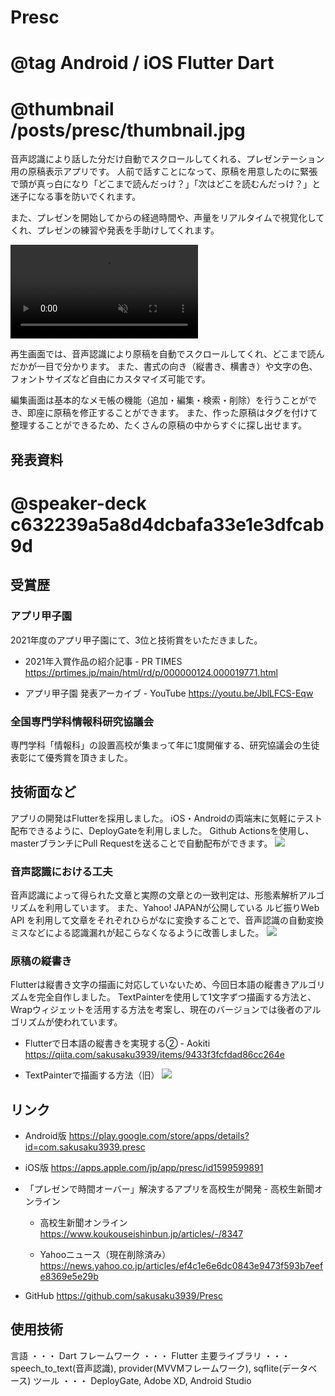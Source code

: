 # Presc
# @tag Android&nbsp;/&nbsp;iOS Flutter Dart
# @thumbnail /posts/presc/thumbnail.jpg

音声認識により話した分だけ自動でスクロールしてくれる、プレゼンテーション用の原稿表示アプリです。
人前で話すことになって、原稿を用意したのに緊張で頭が真っ白になり「どこまで読んだっけ？」「次はどこを読むんだっけ？」と迷子になる事を防いでくれます。

また、プレゼンを開始してからの経過時間や、声量をリアルタイムで視覚化してくれ、プレゼンの練習や発表を手助けしてくれます。

<video src="/posts/presc/app-video.mp4" controls autoplay muted></video>

再生画面では、音声認識により原稿を自動でスクロールしてくれ、どこまで読んだかが一目で分かります。 また、書式の向き（縦書き、横書き）や文字の色、フォントサイズなど自由にカスタマイズ可能です。

編集画面は基本的なメモ帳の機能（追加・編集・検索・削除）を行うことができ、即座に原稿を修正することができます。
また、作った原稿はタグを付けて整理することができるため、たくさんの原稿の中からすぐに探し出せます。

## 発表資料
# @speaker-deck c632239a5a8d4dcbafa33e1e3dfcab9d

## 受賞歴
### アプリ甲子園
2021年度のアプリ甲子園にて、3位と技術賞をいただきました。

- 2021年入賞作品の紹介記事 - PR TIMES
  https://prtimes.jp/main/html/rd/p/000000124.000019771.html

- アプリ甲子園 発表アーカイブ - YouTube
  https://youtu.be/JblLFCS-Eqw

### 全国専門学科情報科研究協議会
専門学科「情報科」の設置高校が集まって年に1度開催する、研究協議会の生徒表彰にて優秀賞を頂きました。

## 技術面など
アプリの開発はFlutterを採用しました。
iOS・Androidの両端末に気軽にテスト配布できるように、DeployGateを利用しました。 Github Actionsを使用し、masterブランチにPull Requestを送ることで自動配布ができます。
![](/posts/presc/architecture-slide.png)

### 音声認識における工夫
音声認識によって得られた文章と実際の文章との一致判定は、形態素解析アルゴリズムを利用しています。
また、Yahoo! JAPANが公開している ルビ振りWeb API を利用して文章をそれぞれひらがなに変換することで、音声認識の自動変換ミスなどによる認識漏れが起こらなくなるように改善しました。
![](/posts/presc/separate-slide.png)

### 原稿の縦書き
Flutterは縦書き文字の描画に対応していないため、今回日本語の縦書きアルゴリズムを完全自作しました。
TextPainterを使用して1文字ずつ描画する方法と、Wrapウィジェットを活用する方法を考案し、現在のバージョンでは後者のアルゴリズムが使われています。

- Flutterで日本語の縦書きを実現する② - Aokiti
https://qiita.com/sakusaku3939/items/9433f3fcfdad86cc264e

- TextPainterで描画する方法（旧）
![](/posts/presc/vertical-slide.png)

## リンク

- Android版
  https://play.google.com/store/apps/details?id=com.sakusaku3939.presc

- iOS版
  https://apps.apple.com/jp/app/presc/id1599599891

- 「プレゼンで時間オーバー」解決するアプリを高校生が開発 - 高校生新聞オンライン
  - 高校生新聞オンライン
    https://www.koukouseishinbun.jp/articles/-/8347

  - Yahooニュース（現在削除済み）
    https://news.yahoo.co.jp/articles/ef4c1e6e6dc0843e9473f593b7eefe8369e5e29b

- GitHub
  https://github.com/sakusaku3939/Presc

## 使用技術

言語 ・・・ Dart
フレームワーク ・・・ Flutter
主要ライブラリ ・・・ speech_to_text(音声認識), provider(MVVMフレームワーク), sqflite(データベース)
ツール ・・・ DeployGate, Adobe XD, Android Studio